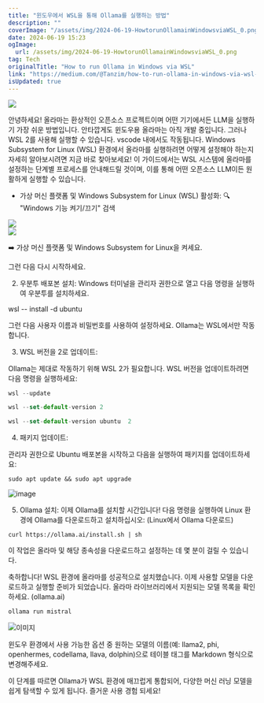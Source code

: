 ```yaml
---
title: "윈도우에서 WSL을 통해 Ollama를 실행하는 방법"
description: ""
coverImage: "/assets/img/2024-06-19-HowtorunOllamainWindowsviaWSL_0.png"
date: 2024-06-19 15:23
ogImage: 
  url: /assets/img/2024-06-19-HowtorunOllamainWindowsviaWSL_0.png
tag: Tech
originalTitle: "How to run Ollama in Windows via WSL"
link: "https://medium.com/@Tanzim/how-to-run-ollama-in-windows-via-wsl-8ace765cee12"
isUpdated: true
---
```






<img src="/assets/img/2024-06-19-HowtorunOllamainWindowsviaWSL_0.png" />

안녕하세요! 올라마는 환상적인 오픈소스 프로젝트이며 어떤 기기에서든 LLM을 실행하기 가장 쉬운 방법입니다. 안타깝게도 윈도우용 올라마는 아직 개발 중입니다. 그러나 WSL 2를 사용해 실행할 수 있습니다. vscode 내에서도 작동됩니다. Windows Subsystem for Linux (WSL) 환경에서 올라마를 실행하려면 어떻게 설정해야 하는지 자세히 알아보시려면 지금 바로 찾아보세요! 이 가이드에서는 WSL 시스템에 올라마를 설정하는 단계별 프로세스를 안내해드릴 것이며, 이를 통해 어떤 오픈소스 LLM이든 원활하게 실행할 수 있습니다.

- 가상 머신 플랫폼 및 Windows Subsystem for Linux (WSL) 활성화:
🔍 "Windows 기능 켜기/끄기" 검색

<img src="/assets/img/2024-06-19-HowtorunOllamainWindowsviaWSL_1.png" />

<div class="content-ad"></div>

<img src="/assets/img/2024-06-19-HowtorunOllamainWindowsviaWSL_2.png" />

➡️ 가상 머신 플랫폼 및 Windows Subsystem for Linux을 켜세요.

그런 다음 다시 시작하세요.

2. 우분투 배포본 설치:
Windows 터미널을 관리자 권한으로 열고 다음 명령을 실행하여 우분투를 설치하세요.

<div class="content-ad"></div>


wsl -- install -d ubuntu


그런 다음 사용자 이름과 비밀번호를 사용하여 설정하세요. Ollama는 WSL에서만 작동합니다.

3. WSL 버전을 2로 업데이트:

Ollama는 제대로 작동하기 위해 WSL 2가 필요합니다. WSL 버전을 업데이트하려면 다음 명령을 실행하세요:


<div class="content-ad"></div>

```js
wsl --update

wsl --set-default-version 2
```

```js
wsl --set-default-version ubuntu  2
```

4. 패키지 업데이트:

관리자 권한으로 Ubuntu 배포본을 시작하고 다음을 실행하여 패키지를 업데이트하세요:

<div class="content-ad"></div>

```shell
sudo apt update && sudo apt upgrade
```

![image](/assets/img/2024-06-19-HowtorunOllamainWindowsviaWSL_3.png)

5. Ollama 설치: 이제 Ollama를 설치할 시간입니다! 다음 명령을 실행하여 Linux 환경에 Ollama를 다운로드하고 설치하십시오: (Linux에서 Ollama 다운로드)

```shell
curl https://ollama.ai/install.sh | sh
```

<div class="content-ad"></div>

이 작업은 올라마 및 해당 종속성을 다운로드하고 설정하는 데 몇 분이 걸릴 수 있습니다.

축하합니다! WSL 환경에 올라마를 성공적으로 설치했습니다. 이제 사용할 모델을 다운로드하고 실행할 준비가 되었습니다. 올라마 라이브러리에서 지원되는 모델 목록을 확인하세요. (ollama.ai)

```js
ollama run mistral
```

![이미지](/assets/img/2024-06-19-HowtorunOllamainWindowsviaWSL_4.png)

<div class="content-ad"></div>

윈도우 환경에서 사용 가능한 옵션 중 원하는 모델의 이름(예: llama2, phi, openhermes, codellama, llava, dolphin)으로 테이블 태그를 Markdown 형식으로 변경해주세요.

이 단계를 따르면 Ollama가 WSL 환경에 매끄럽게 통합되어, 다양한 머신 러닝 모델을 쉽게 탐색할 수 있게 됩니다. 즐거운 사용 경험 되세요!